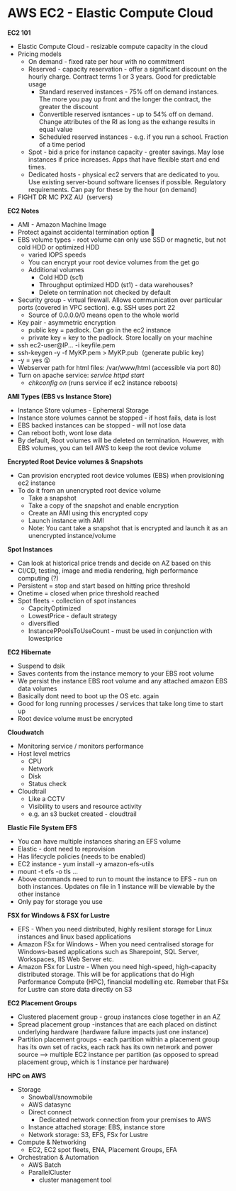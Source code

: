 # AWS EC2 - Elastic Compute Cloud

**EC2 101**

- Elastic Compute Cloud - resizable compute capacity in the cloud
- Pricing models
    - On demand - fixed rate per hour with no commitment
    - Reserved - capacity reservation - offer a significant discount on the hourly charge. Contract terms 1 or 3 years. Good for predictable usage
        - Standard reserved instances - 75% off on demand instances. The more you pay up front and the longer the contract, the greater the discount
        - Convertible reserved isntances - up to 54% off on demand. Change attributes of the RI as long as the exhange results in equal value
        - Scheduled reserved instances - e.g. if you run a school. Fraction of a time period
    - Spot - bid a price for instance capacity - greater savings. May lose instances if price increases. Apps that have flexible start and end times.
    - Dedicated hosts - physical ec2 servers that are dedicated to you. Use existing server-bound software licenses if possible. Regulatory requirements. Can pay for these by the hour (on demand)
- FIGHT DR MC PXZ AU  (servers)

**EC2 Notes** 


- AMI - Amazon Machine Image
- Protect against accidental termination option 🙂
- EBS volume types - root volume can only use SSD or magnetic, but not cold HDD or optimized HDD
    - varied IOPS speeds
    - You can encrypt your root device volumes from the get go
    - Additional volumes
        - Cold HDD (sc1)
        - Throughput optimized HDD (st1) - data warehouses?
        - Delete on termination not checked by default
- Security group - virtual firewall. Allows communication over particular ports (covered in VPC section). e.g. SSH uses port 22
    - Source of 0.0.0.0/0 means open to the whole world
- Key pair - asymmetric encryption
    - public key = padlock. Can go in the ec2 instance
    - private key = key to the padlock. Store locally on your machine
- ssh ec2-user@IP... -i keyfile.pem
- ssh-keygen -y -f MyKP.pem > MyKP.pub  (generate public key)
- -y = yes 😮
- Webserver path for html files: /var/www/html (accessible via port 80)
- Turn on apache service: *service httpd start*
    - *chkconfig on* (runs service if ec2 instance reboots)

**AMI Types (EBS vs Instance Store)**

- Instance Store volumes - Ephemeral Storage
- Instance store volumes cannot be stopped - if host fails, data is lost
- EBS backed instances can be stopped - will not lose data
- Can reboot both, wont lose data
- By default, Root volumes will be deleted on termination. However, with EBS volumes, you can tell AWS to keep the root device volume


**Encrypted Root Device volumes & Snapshots**

- Can provision encrypted root device volumes (EBS) when provisioning ec2 instance
- To do it from an unencrypted root device volume
    - Take a snapshot
    - Take a copy of the snapshot and enable encryption
    - Create an AMI using this encrypted copy
    - Launch instance with AMI
    - Note: You cant take a snapshot that is encrypted and launch it as an unencrypted instance/volume

**Spot Instances**

- Can look at historical price trends and decide on AZ based on this
- CI/CD, testing, image and media rendering, high performance computing (?)
- Persistent = stop and start based on hitting price threshold
- Onetime = closed when price threshold reached
- Spot fleets - collection of spot instances
    - CapcityOptimized
    - LowestPrice - default strategy
    - diversified
    - InstancePPoolsToUseCount - must be used in conjunction with lowestprice

**EC2 Hibernate**

- Suspend to dsik
- Saves contents from the instance memory to your EBS root volume
- We persist the instance EBS root volume and any attached amazon EBS data volumes
- Basically dont need to boot up the OS etc. again
- Good for long running processes / services that take long time to start up
- Root device volume must be encrypted

**Cloudwatch**

- Monitoring service / monitors performance
- Host level metrics
    - CPU
    - Network
    - Disk
    - Status check
- Cloudtrail
    - Like a CCTV
    - Visibility to users and resource activity
    - e.g. an s3 bucket created - cloudtrail

**Elastic File System EFS**

- You can have multiple instances sharing an EFS volume
- Elastic - dont need to reprovision
- Has lifecycle policies (needs to be enabled)
- EC2 instance - yum install -y amazon-efs-utils
- mount -t efs -o tls ...
- Above commands need to run to mount the instance to EFS - run on both instances. Updates on file in 1 instance will be viewable by the other instance
- Only pay for storage you use

**FSX for Windows & FSX for Lustre**

- EFS - When you need distributed, highly resilient storage for Linux instances and linux based applications
- Amazon FSx for Windows - When you need centralised storage for Windows-based applications such as Sharepoint, SQL Server, Workspaces, IIS Web Server etc.
- Amazon FSx for Lustre - When you need high-speed, high-capacity distributed storage. This will be for applications that do High Performance Compute (HPC), financial modelling etc. Remeber that FSx for Lustre can store data directly on S3

**EC2 Placement Groups**

- Clustered placement group - group instances close together in an AZ
- Spread placement group -instances that are each placed on distinct underlying hardware (hardware failure impacts just one instance)
- Partition placement groups - each partition within a placement group has its own set of racks, each rack has its own network and power source --> multiple EC2 instance per partition (as opposed to spread placement group, which is 1 instance per hardware)

**HPC on AWS**

- Storage
    - Snowball/snowmobile
    - AWS datasync
    - Direct connect
        - Dedicated network connection from your premises to AWS
    - Instance attached storage: EBS, instance store
    - Network storage: S3, EFS, FSx for Lustre
- Compute & Networking
    - EC2, EC2 spot fleets, ENA, Placement Groups, EFA
- Orchestration & Automation
    - AWS Batch
    - ParallelCluster
        - cluster management tool
